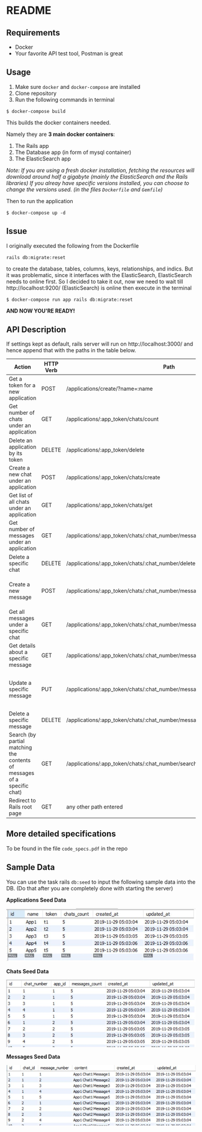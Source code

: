 # README

## Requirements

* Docker
* Your favorite API test tool, Postman is great

## Usage

1. Make sure ```docker``` and ```docker-compose``` are installed
2. Clone repository
3. Run the following commands in terminal

```
$ docker-compose build
```

This builds the docker containers needed.

Namely they are **3 main docker containers**:

1. The Rails app
2. The Database app (in form of mysql container)
3. The ElasticSearch app

*Note: If you are using a fresh docker installation, fetching the resources will download around half a gigabyte (mainly the ElasticSearch and the Rails libraries)*
*If you alreay have specific versions installed, you can choose to change the versions used. (in the files ```Dockerfile``` and ```Gemfile```)*

Then to run the application

```
$ docker-compose up -d
```

## Issue

I originally executed the following from the Dockerfile
```
rails db:migrate:reset
```
to create the database, tables, columns, keys, relationships, and indics. But it was problematic, since it interfaces with the ElasticSearch, ElasticSearch needs to online first.
So I decided to take it out, now we need to wait till http://localhost:9200/ (ElasticSearch) is online then execute in the terminal
```
$ docker-compose run app rails db:migrate:reset 
```

**AND NOW YOU'RE READY!**

## API Description

If settings kept as default, rails server will run on http://localhost:3000/ and hence append that with the paths in the table below.

| Action                                                                   | HTTP Verb | Path                                                                        | Parameters                                                                        | Response                                                |
|--------------------------------------------------------------------------|-----------|-----------------------------------------------------------------------------|-----------------------------------------------------------------------------------|---------------------------------------------------------|
| Get a token for a new application                                        | POST      | /applications/create/?name=:name                                            | :name                                                                             | {:token, :name,:created_at}                             |
| Get number of chats under an application                                 | GET       | /applications/:app_token/chats/count                                        | :app_token                                                                        | {:chats_count}                                          |
| Delete an application by its token                                       | DELETE    | /applications/:app_token/delete                                             | :app_token                                                                        | Status message about action completion/fail             |
| Create a new chat under an application                                   | POST      | /applications/:app_token/chats/create                                       | :app_token                                                                        | {:chat_number, :created_at}                             |
| Get list of all chats under an application                               | GET       | /applications/:app_token/chats/get                                          | :app_token                                                                        | [{:chat_number, :created_at}]                           |
| Get number of messages under an application                              | GET       | /applications/:app_token/chats/:chat_number/messages/count                  | :app_token, :chat_number                                                          | {:messages_count}                                       |
| Delete a specific chat                                                   | DELETE    | /applications/:app_token/chats/:chat_number/delete                          | :app_token, :chat_number                                                          | Status message about action completion/fail             |
| Create a new message                                                     | POST      | /applications/:app_token/chats/:chat_number/messages/create                 | :app_token, :chat_number, AND :content of message in body of POST                 | {:message_number, :content, :created_at, :updated_at}   |
| Get all messages under a specific chat                                   | GET       | /applications/:app_token/chats/:chat_number/messages/get                    | :app_token, :chat_number                                                          | [{:message_number, :content, :created_at, :updated_at}] |
| Get details about a specific message                                     | GET       | /applications/:app_token/chats/:chat_number/messages/:message_number/get    | :app_token, :chat_number, :message_number                                         | {:message_number, :content, :created_at, :updated_at}   |
| Update a specific message                                                | PUT       | /applications/:app_token/chats/:chat_number/messages/:message_number/update | :app_token, :chat_number, :message_number, AND :content of message in body of PUT | {:message_number, :content, :created_at, :updated_at}   |
| Delete a specific message                                                | DELETE    | /applications/:app_token/chats/:chat_number/messages/:message_number/delete | :app_token, :chat_number, :message_number                                         | Status message about action completion/fail             |
| Search (by partial matching the contents of messages of a specific chat) | GET       | /applications/:app_token/chats/:chat_number/search/?query=:query            | :app_token, :chat_number                                                          | {"results":[:message_number, :content]}                 |
| Redirect to Rails root page                                              | GET       | any other path entered                                                      | -                                                                                 | -                                                       |

## More detailed specifications

To be found in the file ```code_specs.pdf``` in the repo

## Sample Data

You can use the task rails ```db:seed``` to input the following sample data into the DB. (Do that after you are completely done with starting the server)

**Applications Seed Data**

![App Seed Data](./sample_data/app_seed.JPG)

**Chats Seed Data**

![Chats Seed Data](./sample_data/chat_seed.JPG)

**Messages Seed Data**

![Messages Seed Data](./sample_data/message_seed.JPG)

